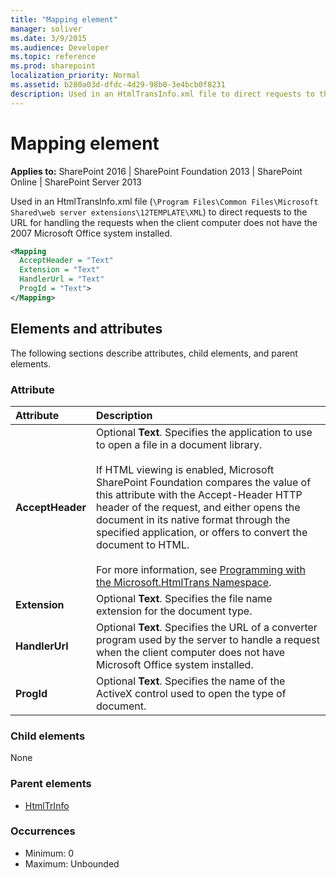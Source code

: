 ```yaml
---
title: "Mapping element"
manager: soliver
ms.date: 3/9/2015
ms.audience: Developer
ms.topic: reference
ms.prod: sharepoint
localization_priority: Normal
ms.assetid: b280a03d-dfdc-4d29-98b0-3e4bcb0f8231
description: Used in an HtmlTransInfo.xml file to direct requests to the URL for handling the requests when the client computer does not have the 2007 Microsoft Office system installed.
---
```


# Mapping element

**Applies to:** SharePoint 2016 | SharePoint Foundation 2013 | SharePoint Online | SharePoint Server 2013
  
Used in an HtmlTransInfo.xml file (`\Program Files\Common Files\Microsoft Shared\web server extensions\12TEMPLATE\XML`) to direct requests to the URL for handling the requests when the client computer does not have the 2007 Microsoft Office system installed.
  
```XML
<Mapping
  AcceptHeader = "Text"
  Extension = "Text"
  HandlerUrl = "Text"
  ProgId = "Text">
</Mapping>
```

## Elements and attributes

The following sections describe attributes, child elements, and parent elements.

### Attribute

|**Attribute**|**Description**|
|:-----|:-----|
|**AcceptHeader** <br/> |Optional **Text**. Specifies the application to use to open a file in a document library.<br/><br/>If HTML viewing is enabled, Microsoft SharePoint Foundation compares the value of this attribute with the Accept-Header HTTP header of the request, and either opens the document in its native format through the specified application, or offers to convert the document to HTML.<br/><br/>For more information, see [Programming with the Microsoft.HtmlTrans Namespace](https://msdn.microsoft.com/library/ed3b5457-0dbd-49f7-b60e-545b44d4a2b2%28Office.15%29.aspx).  <br/> |
|**Extension** <br/> |Optional **Text**. Specifies the file name extension for the document type.  <br/> |
|**HandlerUrl** <br/> |Optional **Text**. Specifies the URL of a converter program used by the server to handle a request when the client computer does not have Microsoft Office system installed.  <br/> |
|**ProgId** <br/> |Optional **Text**. Specifies the name of the ActiveX control used to open the type of document.  <br/> |
   
### Child elements

None
   
### Parent elements

- [HtmlTrInfo](htmltrinfo-element.md)
   
### Occurrences

- Minimum: 0
- Maximum: Unbounded
   
<br/>
